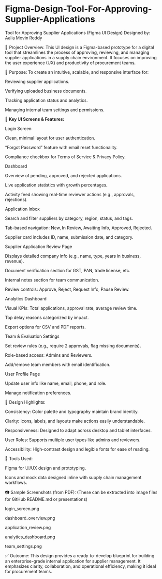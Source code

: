 # Figma-Design-Tool-For-Approving-Supplier-Applications
Tool for Approving Supplier Applications (Figma UI Design)
Designed by: Aalla Movin Reddy

📌 Project Overview:
This UI design is a Figma-based prototype for a digital tool that streamlines the process of approving, reviewing, and managing supplier applications in a supply chain environment. It focuses on improving the user experience (UX) and productivity of procurement teams.

🎯 Purpose:
To create an intuitive, scalable, and responsive interface for:

Reviewing supplier applications.

Verifying uploaded business documents.

Tracking application status and analytics.

Managing internal team settings and permissions.

**📐 Key UI Screens & Features:**

Login Screen

Clean, minimal layout for user authentication.

“Forgot Password” feature with email reset functionality.

Compliance checkbox for Terms of Service & Privacy Policy.

Dashboard

Overview of pending, approved, and rejected applications.

Live application statistics with growth percentages.

Activity feed showing real-time reviewer actions (e.g., approvals, rejections).

Application Inbox

Search and filter suppliers by category, region, status, and tags.

Tab-based navigation: New, In Review, Awaiting Info, Approved, Rejected.

Supplier card includes ID, name, submission date, and category.

Supplier Application Review Page

Displays detailed company info (e.g., name, type, years in business, revenue).

Document verification section for GST, PAN, trade license, etc.

Internal notes section for team communication.

Review controls: Approve, Reject, Request Info, Pause Review.

Analytics Dashboard

Visual KPIs: Total applications, approval rate, average review time.

Top delay reasons categorized by impact.

Export options for CSV and PDF reports.

Team & Evaluation Settings

Set review rules (e.g., require 2 approvals, flag missing documents).

Role-based access: Admins and Reviewers.

Add/remove team members with email identification.

User Profile Page

Update user info like name, email, phone, and role.

Manage notification preferences.

🧩 Design Highlights:

Consistency: Color palette and typography maintain brand identity.

Clarity: Icons, labels, and layouts make actions easily understandable.

Responsiveness: Designed to adapt across desktop and tablet interfaces.

User Roles: Supports multiple user types like admins and reviewers.

Accessibility: High-contrast design and legible fonts for ease of reading.

🔧 Tools Used:

Figma for UI/UX design and prototyping.

Icons and mock data designed inline with supply chain management workflows.

📷 Sample Screenshots (from PDF):
(These can be extracted into image files for GitHub README.md or presentations)

login_screen.png

dashboard_overview.png

application_review.png

analytics_dashboard.png

team_settings.png

✅ Outcome:
This design provides a ready-to-develop blueprint for building an enterprise-grade internal application for supplier management. It emphasizes clarity, collaboration, and operational efficiency, making it ideal for procurement teams.
